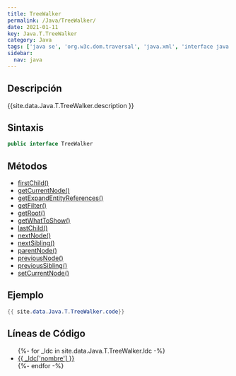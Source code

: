 ```yaml
---
title: TreeWalker
permalink: /Java/TreeWalker/
date: 2021-01-11
key: Java.T.TreeWalker
category: Java
tags: ['java se', 'org.w3c.dom.traversal', 'java.xml', 'interface java', 'Java 9', 'DOM Level 2']
sidebar: 
  nav: java
---
```


## Descripción
{{site.data.Java.T.TreeWalker.description }}

## Sintaxis
~~~java
public interface TreeWalker
~~~

## Métodos
* [firstChild()](/Java/TreeWalker/firstChild)
* [getCurrentNode()](/Java/TreeWalker/getCurrentNode)
* [getExpandEntityReferences()](/Java/TreeWalker/getExpandEntityReferences)
* [getFilter()](/Java/TreeWalker/getFilter)
* [getRoot()](/Java/TreeWalker/getRoot)
* [getWhatToShow()](/Java/TreeWalker/getWhatToShow)
* [lastChild()](/Java/TreeWalker/lastChild)
* [nextNode()](/Java/TreeWalker/nextNode)
* [nextSibling()](/Java/TreeWalker/nextSibling)
* [parentNode()](/Java/TreeWalker/parentNode)
* [previousNode()](/Java/TreeWalker/previousNode)
* [previousSibling()](/Java/TreeWalker/previousSibling)
* [setCurrentNode()](/Java/TreeWalker/setCurrentNode)

## Ejemplo
~~~java
{{ site.data.Java.T.TreeWalker.code}}
~~~

## Líneas de Código
<ul>
{%- for _ldc in site.data.Java.T.TreeWalker.ldc -%}
   <li>
       <a href="{{_ldc['url'] }}">{{ _ldc['nombre'] }}</a>
   </li>
{%- endfor -%}
</ul>
